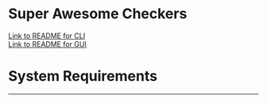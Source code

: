 # Super Awesome Checkers

[Link to README for CLI](code/CLI/README.md)\
[Link to README for GUI](code/GUI/README.md)


# System Requirements


---
